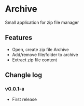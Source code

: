 # Archive

Small application for zip file manager

## Features
* Open, create zip file Archive
* Add/remove file/folder to archive
* Extract zip file content

## Changle log

### v0.0.1-a
* First release